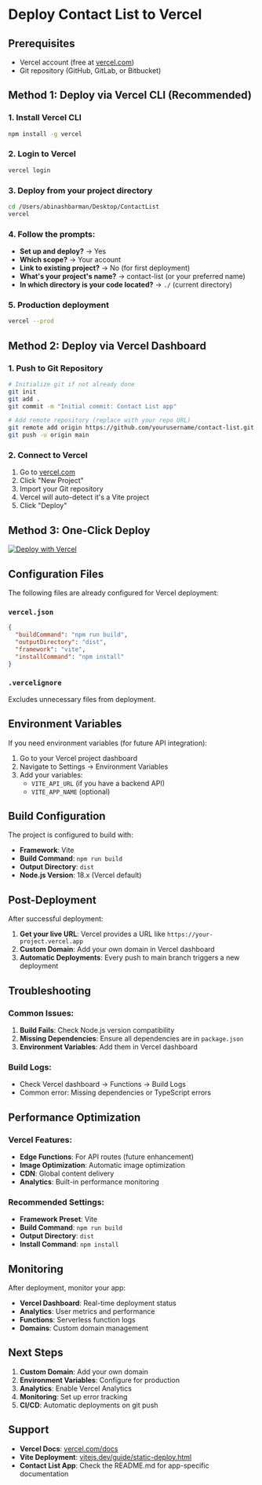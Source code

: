# Deploy Contact List to Vercel

## Prerequisites
- Vercel account (free at [vercel.com](https://vercel.com))
- Git repository (GitHub, GitLab, or Bitbucket)

## Method 1: Deploy via Vercel CLI (Recommended)

### 1. Install Vercel CLI
```bash
npm install -g vercel
```

### 2. Login to Vercel
```bash
vercel login
```

### 3. Deploy from your project directory
```bash
cd /Users/abinashbarman/Desktop/ContactList
vercel
```

### 4. Follow the prompts:
- **Set up and deploy?** → Yes
- **Which scope?** → Your account
- **Link to existing project?** → No (for first deployment)
- **What's your project's name?** → contact-list (or your preferred name)
- **In which directory is your code located?** → `./` (current directory)

### 5. Production deployment
```bash
vercel --prod
```

## Method 2: Deploy via Vercel Dashboard

### 1. Push to Git Repository
```bash
# Initialize git if not already done
git init
git add .
git commit -m "Initial commit: Contact List app"

# Add remote repository (replace with your repo URL)
git remote add origin https://github.com/yourusername/contact-list.git
git push -u origin main
```

### 2. Connect to Vercel
1. Go to [vercel.com](https://vercel.com)
2. Click "New Project"
3. Import your Git repository
4. Vercel will auto-detect it's a Vite project
5. Click "Deploy"

## Method 3: One-Click Deploy

[![Deploy with Vercel](https://vercel.com/button)](https://vercel.com/new/clone?repository-url=https://github.com/yourusername/contact-list)

## Configuration Files

The following files are already configured for Vercel deployment:

### `vercel.json`
```json
{
  "buildCommand": "npm run build",
  "outputDirectory": "dist",
  "framework": "vite",
  "installCommand": "npm install"
}
```

### `.vercelignore`
Excludes unnecessary files from deployment.

## Environment Variables

If you need environment variables (for future API integration):

1. Go to your Vercel project dashboard
2. Navigate to Settings → Environment Variables
3. Add your variables:
   - `VITE_API_URL` (if you have a backend API)
   - `VITE_APP_NAME` (optional)

## Build Configuration

The project is configured to build with:
- **Framework**: Vite
- **Build Command**: `npm run build`
- **Output Directory**: `dist`
- **Node.js Version**: 18.x (Vercel default)

## Post-Deployment

After successful deployment:

1. **Get your live URL**: Vercel provides a URL like `https://your-project.vercel.app`
2. **Custom Domain**: Add your own domain in Vercel dashboard
3. **Automatic Deployments**: Every push to main branch triggers a new deployment

## Troubleshooting

### Common Issues:

1. **Build Fails**: Check Node.js version compatibility
2. **Missing Dependencies**: Ensure all dependencies are in `package.json`
3. **Environment Variables**: Add them in Vercel dashboard

### Build Logs:
- Check Vercel dashboard → Functions → Build Logs
- Common error: Missing dependencies or TypeScript errors

## Performance Optimization

### Vercel Features:
- **Edge Functions**: For API routes (future enhancement)
- **Image Optimization**: Automatic image optimization
- **CDN**: Global content delivery
- **Analytics**: Built-in performance monitoring

### Recommended Settings:
- **Framework Preset**: Vite
- **Build Command**: `npm run build`
- **Output Directory**: `dist`
- **Install Command**: `npm install`

## Monitoring

After deployment, monitor your app:
- **Vercel Dashboard**: Real-time deployment status
- **Analytics**: User metrics and performance
- **Functions**: Serverless function logs
- **Domains**: Custom domain management

## Next Steps

1. **Custom Domain**: Add your own domain
2. **Environment Variables**: Configure for production
3. **Analytics**: Enable Vercel Analytics
4. **Monitoring**: Set up error tracking
5. **CI/CD**: Automatic deployments on git push

## Support

- **Vercel Docs**: [vercel.com/docs](https://vercel.com/docs)
- **Vite Deployment**: [vitejs.dev/guide/static-deploy.html](https://vitejs.dev/guide/static-deploy.html)
- **Contact List App**: Check the README.md for app-specific documentation

